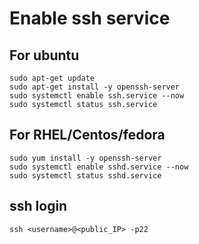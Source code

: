 # Enable ssh service

## For ubuntu
```
sudo apt-get update
sudo apt-get install -y openssh-server
sudo systemctl enable ssh.service --now
sudo systemctl status ssh.service
```

## For RHEL/Centos/fedora
```
sudo yum install -y openssh-server
sudo systemctl enable sshd.service --now
sudo systemctl status sshd.service
```

## ssh login
```
ssh <username>@<public_IP> -p22
```

